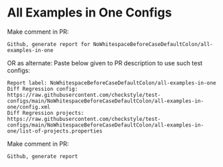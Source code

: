 # All Examples in One Configs
Make comment in PR:
```
Github, generate report for NoWhitespaceBeforeCaseDefaultColon/all-examples-in-one
```
OR as alternate:
Paste below given to PR description to use such test configs:
```
Report label: NoWhitespaceBeforeCaseDefaultColon/all-examples-in-one
Diff Regression config: https://raw.githubusercontent.com/checkstyle/test-configs/main/NoWhitespaceBeforeCaseDefaultColon/all-examples-in-one/config.xml
Diff Regression projects: https://raw.githubusercontent.com/checkstyle/test-configs/main/NoWhitespaceBeforeCaseDefaultColon/all-examples-in-one/list-of-projects.properties
```
Make comment in PR:
```
Github, generate report
```
